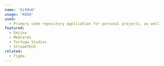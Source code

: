 ```yaml
---
name: 'GitHub'
usage: 'HIGH'
used:
  - Primary code repository application for personal projects, as well as professionally, while working on StreamTECH
featured:
  - Emjinx
  - MemCards
  - Tortuga Studios
  - StreamTECH
related:
  - Figma
---
```

